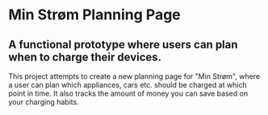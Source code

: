 # Min Strøm Planning Page

## A functional prototype where users can plan when to charge their devices.

This project attempts to create a new planning page for "Min Strøm", 
where a user can plan which appliances, cars etc. should be charged at which point in time. 
It also tracks the amount of money you can save based on your charging habits.